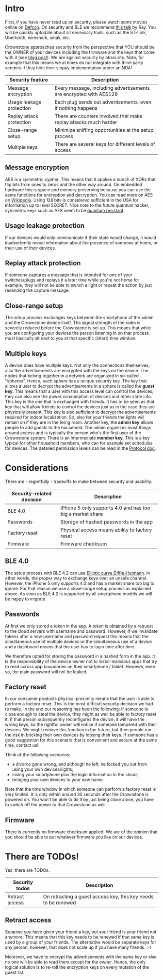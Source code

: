 # Intro

First, if you have never read up on security, please watch some movies online on [Defcon](https://www.defcon.org/). 
On security and BLE we recommend [this talk](https://media.ccc.de/v/33c3-8019-lockpicking_in_the_iot) by Ray. You will be quickly 
uptodate about all necessary tools, such as the ST-Link, Ubertooth, wireshark, smali, etc. 

Crownstone approaches security from the perspective that YOU should be the OWNER of your devices including the firmware and the
keys that come with it (see [blog post](https://crownstone.rocks/2017/01/07/the-devilish-dilemma-of-supporting-android-and-ios-with-ble)). 
We are against security by obscurity. Note, for example that this means we at times do not integrate with third-party vendors 
if they hide their sloppy implementation under an NDA! 

| Security feature                  | Description                                                            |
| ---                               | ---                                                                    |
| Message encryption                | Every message, including advertisements are encrypted with AES128      |
| Usage leakage protection          | Each plug sends out advertisements, even if nothing happens            |
| Replay attack protection          | There are counters involved that make replay attacks much harder       |
| Close-range setup                 | Minimize sniffing opportunities at the setup process                   |
| Multiple keys                     | There are several keys for different levels of access                  |

## Message encryption

AES is a symmetric cypher. This means that it applies a bunch of XORs that flip bits from ones to zeros and the other way around. 
On embedded hardware this is space and memory preserving because you can use the same functions for encryption and decryption.
You can read more on AES on [Wikipedia](https://en.wikipedia.org/wiki/Advanced_Encryption_Standard). Using 128 bits is considered 
sufficient in the USA for information up to level SECRET. Nice note to the future quantum hacker, symmetric keys such as AES seem to be 
[quantum resistant](https://en.wikipedia.org/wiki/Post-quantum_cryptography).

## Usage leakage protection

If our devices would only communicate if their state would change, it would inadvertently reveal information about the presence
of someone at home, or their use of their devices. 

## Replay attack protection

If someone captures a message that is intended for one of your switches/plugs and replays it a later time while you're not
home for example, they will not be able to switch a light or repeat the action by just resending the capture message.

## Close-range setup

The setup process exchanges keys between the smartphone of the admin and the Crownstone device itself. The signal strength of 
the radio is severely reduced before the Crownstone is set up. This means that while you are configuring your devices the
person listening in on that process must basically sit next to you at that specific (short) time window.

## Multiple keys

A device does have multiple keys. Not only the connections themselves, also the advertisements are encrypted with the keys on the device. The nodes that belong together in a network are organized in so-called "spheres". Hence, each sphere has a unique security key. The key that allows a user to decrypt the advertisements in a sphere is called the **guest key**. This means that a user with this access level can control the devices, they can also see the power consumption of devices and other state info. This key is the one that is exchanged with friends. It has to be seen as that key that will allow friends to control the devices just as in the case they are physically present. This key is also sufficient to decrypt the advertisements required for indoor localization. So, also for your friends the lights will remain on if they are in the living room. Another key, the **admin key** allows people to add guests to the household. The admin organizes most things around access and is typically the person who's the first user of the Crownstone system. There is an intermediate **member key**. This is a key typical for other household members, who can for example set schedules for devices. The detailed permission levels can be read in the [Protocol doc](https://github.com/crownstone/bluenet/blob/master/docs/PROTOCOL.md).

# Considerations

There are - regretfully - tradeoffs to make between security and usability.

| Security-related decision         | Description                                                            |
| ---                               | ---                                                                    |
| BLE 4.0                           | iPhone 5 only supports 4.0 and has too big a market share              |
| Passwords                         | Storage of hashed passwords in the app                                 |
| Factory reset                     | Physical access means ability to factory reset                         |
| Firmware                          | Firmware checksum                                                      |

## BLE 4.0

The setup process with BLE 4.2 can use [Elliptic curve Diffie-Helmann](https://en.wikipedia.org/wiki/Elliptic_curve_Diffie–Hellman).
In other words, the proper way to exchange keys over an unsafe channel. However, the iPhone 5 only supports 4.0 and has a 
market share too big to ignore. For that reason we use a close-range setup process as explained above. As soon as BLE 4.2 is
supported by all smartphone models we will be happy to migrate.

## Passwords

At first we only stored a token in the app. A token is obtained by a request to the cloud servers with username and password. 
However, if we invalidate tokens after a new username and password request this means that the simultaneous use of multiple
devices or the simultaneous use of a device and a dashboard means that the user has to login time after time.

We therefore opted for storing the password in a hashed form in the app. It is the responsibility of the device owner not to 
install malicious apps that try to read across app boundaries on their smartphone / tablet. However, even so, the plain password 
will not be leaked. 

## Factory reset

In our consumer products physical proximity means that the user is able to perform a factory reset. This is the most difficult
security decision we had to make. In the end our reasoning has been the following: if someone is close enough to steal the
device, they might as well be able to factory reset it. If that person subsequently reconfigures the device, it will have the
wrong keys, so the rightful owner will notice if someone tampered with their devices. We might remove this function in the
future, but then people run the risk in bricking their own devices by loosing their keys. If someone has a good suggestion for 
this scenario that is convenient and secure at the same time, contact us!

Think of the following scenarios:

+ a divorce gone wrong, and although he left, he locked you out from using your own devices/lights;
+ losing your smartphone plus the login information to the cloud;
+ bringing your own devices to your new home.

Note that the time window in which someone can perform a factory reset is very limited. It is only within around 30 seconds after the Crownstone is powered on. You won't be able to do it by just being close alone, you have to switch off the power to that Crownstone as well.

## Firmware

There is currently no firmware checksum applied. We are of the opinion that you should be able to put whatever firmware you
like on our devices. 

# There are TODOs!

Yes, there are TODOs. 

| Security todos                    | Description                                                            |
| ---                               | ---                                                                    |
| Retract access                    | On retracting a guest access key, this key needs to be renewed         |

## Retract access

Suppose you have given your friend a key, but your friend is your friend not anymore. This means that this key needs to be 
renewed if that same key is used by a group of your friends. The alternative would be separate keys for any person, however, 
that does not scale up if you have many friends. :-) 

Moreover, we have to encrypt the advertisements with the same key or else no one will be able to read them except for the 
owner. Hence, the only logical solution is to re-roll the encryption keys on every mutation of the guest list.
